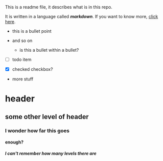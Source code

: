 This is a readme file, it describes what is in this repo.

It is written in a language called ***markdown***. If you want to know more, [click here](https://github.com/adam-p/markdown-here/wiki/Markdown-Cheatsheet).

* this is a bullet point

* and so on
   * is this a bullet within a bullet?

* [ ] todo item

* [x] checked checkbox?

* more stuff

# header

## some other level of header

### I wonder how far this goes

#### enough?

##### I can't remember how many levels there are
